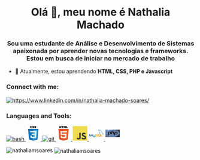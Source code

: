 <h1 align="center">Olá 👋, meu nome é Nathalia Machado</h1>
<h3 align="center">Sou uma estudante de Análise e Desenvolvimento de Sistemas apaixonada por aprender novas tecnologias e frameworks. Estou em busca de iniciar no mercado de trabalho</h3>

- 🌱 Atualmente, estou aprendendo **HTML, CSS, PHP e Javascript**

<h3 align="left">Connect with me:</h3>
<p align="left">
<a href="https://linkedin.com/in/https://www.linkedin.com/in/nathalia-machado-soares/" target="blank"><img align="center" src="https://raw.githubusercontent.com/rahuldkjain/github-profile-readme-generator/master/src/images/icons/Social/linked-in-alt.svg" alt="https://www.linkedin.com/in/nathalia-machado-soares/" height="30" width="40" /></a>
</p>

<h3 align="left">Languages and Tools:</h3>
<p align="left"> <a href="https://www.gnu.org/software/bash/" target="_blank"> <img src="https://www.vectorlogo.zone/logos/gnu_bash/gnu_bash-icon.svg" alt="bash" width="40" height="40"/> </a> <a href="https://www.w3schools.com/css/" target="_blank"> <img src="https://raw.githubusercontent.com/devicons/devicon/master/icons/css3/css3-original-wordmark.svg" alt="css3" width="40" height="40"/> </a> <a href="https://git-scm.com/" target="_blank"> <img src="https://www.vectorlogo.zone/logos/git-scm/git-scm-icon.svg" alt="git" width="40" height="40"/> </a> <a href="https://www.w3.org/html/" target="_blank"> <img src="https://raw.githubusercontent.com/devicons/devicon/master/icons/html5/html5-original-wordmark.svg" alt="html5" width="40" height="40"/> </a> <a href="https://developer.mozilla.org/en-US/docs/Web/JavaScript" target="_blank"> <img src="https://raw.githubusercontent.com/devicons/devicon/master/icons/javascript/javascript-original.svg" alt="javascript" width="40" height="40"/> </a> <a href="https://www.mysql.com/" target="_blank"> <img src="https://raw.githubusercontent.com/devicons/devicon/master/icons/mysql/mysql-original-wordmark.svg" alt="mysql" width="40" height="40"/> </a> <a href="https://www.php.net" target="_blank"> <img src="https://raw.githubusercontent.com/devicons/devicon/master/icons/php/php-original.svg" alt="php" width="40" height="40"/> </a> </p>

<p><img align="left" src="https://github-readme-stats.vercel.app/api/top-langs?username=nathaliamsoares&show_icons=true&locale=en&layout=compact" alt="nathaliamsoares" /></p>

<p>&nbsp;<img align="center" src="https://github-readme-stats.vercel.app/api?username=nathaliamsoares&show_icons=true&locale=en" alt="nathaliamsoares" /></p>
